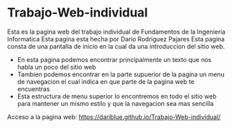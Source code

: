 # Trabajo-Web-individual
Esta es la pagina web del trabajo individual de Fundamentos de la Ingenieria Informatica
Esta pagina esta hecha por Dario Rodriguez Pajares 
Esta pagina consta de una pantalla de inicio en la cual da una introduccion del sitio web.
  - En esta pagina podemos encontrar principalmente un texto que nos habla un poco del sitio web
  - Tambien podemos encontrar en la parte supuerior de la pagina un menu de navegacion el cual indica en que parte de la pagina web te encuentras
  - Esta estructura de menu superior lo encontremos en todo el sitio web para mantener un mismo estilo y que la navegacion sea mas sencilla

Acceso a la pagina web: https://dariblue.github.io/Trabajo-Web-individual/
